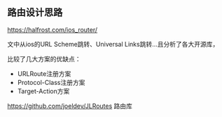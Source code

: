 ## 路由设计思路

https://halfrost.com/ios_router/

文中从ios的URL Scheme跳转、Universal Links跳转…且分析了各大开源库，

比较了几大方案的优缺点：

- URLRoute注册方案
- Protocol-Class注册方案
- Target-Action方案



https://github.com/joeldev/JLRoutes  路由库